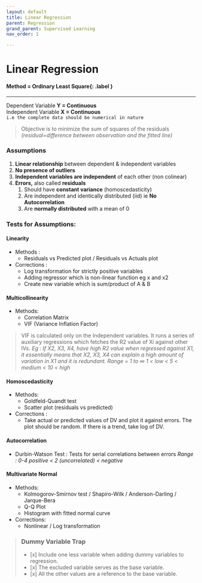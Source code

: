 ```yaml
---
layout: default
title: Linear Regression
parent: Regression
grand_parent: Supervised Learning
nav_order: 1

---
```

# Linear Regression

#### Method = Ordinary Least Square{: .label }

***

Dependent Variable **Y  = Continuous**  
Independent Variable **X = Continuous**  
`i.e the complete data should be numerical in nature`

> Objective is to minimize the sum of squares of the residuals  
> _(residual=difference between observation and the fitted line)_

### Assumptions

1. **Linear relationship** between dependent & independent variables
2. **No presence of outliers**
3. **Independent variables are independent** of each other (non colinear)
4. **Errors,** also called **residuals**
   1. Should have **constant variance** (homoscedasticity)
   2. Are independent and identically distributed (iid) ie **No Autocorrelation**
   3. Are **normally distributed** with a mean of 0

### Tests for Assumptions:

#### Linearity

* Methods :
  * Residuals vs Predicted plot / Residuals vs Actuals plot
* Corrections :
  * Log transformation for strictly positive variables
  * Adding regressor which is non-linear function eg x and x2
  * Create new variable which is sum/product of A & B

#### Multicollinearity

* Methods:
  * Correlation Matrix
  * VIF (Variance Inflation Factor)

> VIF is calculated only on the Independent variables. It runs a series of auxiliary regressions which fetches the R2 value of Xi against other IVs.
> _Eg : If X2, X3, X4, have high R2 value when regressed against X1, it essentially means that X2, X3, X4 can explain a high amount of variation in X1 and it is redundant._ _Range = 1 to ∞ 1 < low < 5 < medium < 10 < high_

#### Homoscedasticity

* Methods:
  * Goldfeld-Quandt test
  * Scatter plot (residuals vs predicted)
* Corrections :
  * Take actual or predicted values of DV and plot it against errors. The plot should be random. If there is a trend, take log of DV.

#### Autocorrelation

* Durbin-Watson Test : Tests for serial correlations between errors
  _Range : 0-4 positive < 2 (uncorrelated) < negative_

#### Multivariate Normal

* Methods:
  * Kolmogorov-Smirnov test / Shapiro-Wilk / Anderson-Darling / Jarque-Bera
  * Q-Q Plot
  * Histogram with fitted normal curve
* Corrections:
  * Nonlinear / Log transformation

> ### Dummy Variable Trap
>
> * \[x\] Include one less variable when adding dummy variables to regression.
> * \[x\] The excluded variable serves as the base variable.
> * \[x\] All the other values are a reference to the base variable.